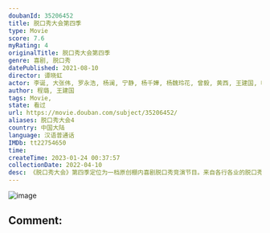 ```yaml
---
doubanId: 35206452
title: 脱口秀大会第四季
type: Movie
score: 7.6
myRating: 4
originalTitle: 脱口秀大会第四季
genre: 喜剧, 脱口秀
datePublished: 2021-08-10
director: 谭晓虹
actor: 李诞, 大张伟, 罗永浩, 杨澜, 宁静, 杨千嬅, 杨魏玲花, 曾毅, 黄西, 王建国, 呼兰, 王勉, 杨笠, 杨蒙恩, 庞博, 程璐, 周奇墨, 徐志胜, 何广智, 孟川, 张骏, 鸟鸟, 张踩铃, 星悦, 朱一旦, 颜怡, 颜悦, 胡豆豆, 赵晓卉, 邱瑞, 徐峥, 谢娜, 郭京飞, 张若昀, 陈学冬, 诺拉, 杨磊, 吐提古丽·热杰, 毛冬, 梁海源, 廖搏, 江梓浩, 吴星辰, 杨波, 小佳, 伟大爷, 小块, 王傲, 刘洪伟, 航哥, 李昊石, 大木, 晃晃, 童漠男, 大雄, 小北
author: 程璐, 王建国
tags: Movie, 
state: 看过
url: https://movie.douban.com/subject/35206452/
aliases: 脱口秀大会4
country: 中国大陆
language: 汉语普通话
IMDb: tt22754650
time: 
createTime: 2023-01-24 00:37:57
collectionDate: 2022-04-10
desc: 《脱口秀大会》第四季定位为一档原创棚内喜剧脱口秀竞演节目。来自各行各业的脱口秀选手根据每期节目话题，以不同的视角切入、用专业的喜剧创作能力进行高质量的内容输出，诠释“从行业走向生活”的价值主张；新老演...
---
```


![image](p2675827902.jpg)

Comment: 
---

